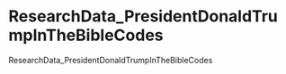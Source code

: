 # ResearchData_PresidentDonaldTrumpInTheBibleCodes
ResearchData_PresidentDonaldTrumpInTheBibleCodes

